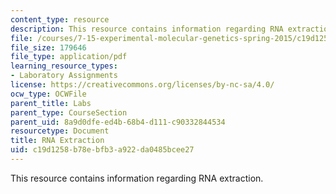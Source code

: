 ```yaml
---
content_type: resource
description: This resource contains information regarding RNA extraction.
file: /courses/7-15-experimental-molecular-genetics-spring-2015/c19d1258b78ebfb3a922da0485bcee27_MIT7_15S15_RNA_extraction.pdf
file_size: 179646
file_type: application/pdf
learning_resource_types:
- Laboratory Assignments
license: https://creativecommons.org/licenses/by-nc-sa/4.0/
ocw_type: OCWFile
parent_title: Labs
parent_type: CourseSection
parent_uid: 8a9d0dfe-ed4b-68b4-d111-c90332844534
resourcetype: Document
title: RNA Extraction
uid: c19d1258-b78e-bfb3-a922-da0485bcee27
---
```

This resource contains information regarding RNA extraction.